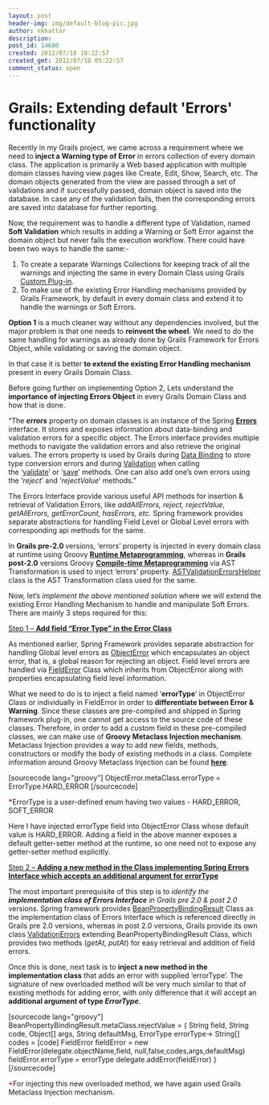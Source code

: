 ```yaml
---
layout: post
header-img: img/default-blog-pic.jpg
author: nkhattar
description: 
post_id: 14680
created: 2012/07/18 10:22:57
created_gmt: 2012/07/18 05:22:57
comment_status: open
---
```


# Grails: Extending default 'Errors' functionality

<p>Recently in my Grails project, we came across a requirement where we need to<strong> inject a Warning type of Error</strong> in errors collection of every domain class. The application is primarily a Web based application with multiple domain classes having view pages like Create, Edit, Show, Search, etc. The domain objects generated from the view are passed through a set of validations and if successfully passed, domain object is saved into the database. In case any of the validation fails, then the corresponding errors are saved into database for further reporting.</p>
<p>Now, the requirement was to handle a different type of Validation, named <b>Soft Validation</b> which results in adding a Warning or Soft Error against the domain object but never fails the execution workflow. There could have been two ways to handle the same:-
<ol>
    <li>To create a separate Warnings Collections for keeping track of all the warnings and injecting the same in every Domain Class using Grails <a href="http://www.ibm.com/developerworks/java/library/j-grails09159/index.html" target="_blank">Custom Plug-in</a>.</li>
    <li>To make use of the existing Error Handling mechanisms provided by Grails Framework, by default in every domain class and extend it to handle the warnings or Soft Errors.</li>
</ol>
<b>Option 1</b> is a much cleaner way without any dependencies involved, but the major problem is that one needs to <b>reinvent the wheel</b>. We need to do the same handling for warnings as already done by Grails Framework for Errors Object, while validating or saving the domain object.</p>
<p>In that case it is better <b>to extend the existing Error Handling mechanism</b> present in every Grails Domain Class.
<!--more--></p>
<p>Before going further on implementing Option 2, Lets understand the <strong>importance of injecting Errors Object</strong> in every Grails Domain Class and how that is done.</p>
<p>“The <b><i>errors</i></b> property on domain classes is an instance of the Spring <strong><a href="http://static.springsource.org/spring/docs/3.0.x/javadoc-api/org/springframework/validation/Errors.html" target="_blank">Errors</a> </strong>interface. It stores and exposes information about data-binding and validation errors for a specific object. The Errors interface provides multiple methods to navigate the validation errors and also retrieve the original values. The errors property is used by Grails during <a href="http://grails.org/doc/latest/guide/single.html#dataBinding" target="_blank">Data Binding</a> to store type conversion errors and during <a href="http://grails.org/doc/latest/guide/single.html#validation" target="_blank">Validation</a> when calling the ‘<a href="http://grails.org/doc/latest/ref/Domain%20Classes/validate.html">validate</a>’ or ‘<a href="http://grails.org/doc/latest/ref/Domain%20Classes/save.html">save</a>’ methods. One can also add one’s own errors using the ‘<em>reject</em>’ and ‘<em>rejectValue</em>’ methods.”</p>
<p>The Errors Interface provide various useful API methods for insertion &amp; retrieval of Validation Errors, like <i>addAllErrors, reject, rejectValue, getAllErrors, getErrorCount, hasErrors, etc. </i>Spring framework provides separate abstractions for handling Field Level or Global Level<i> </i>errors with corresponding api methods for the same.</p>
<p>In <b>Grails pre-2.0 </b>versions, ‘errors’ property is injected in every domain class at runtime using Groovy <strong><a href="http://groovy.codehaus.org/Dynamic+Groovy" target="_blank">Runtime Metaprogramming</a></strong>, whereas in <b>Grails post-2.0</b> versions Groovy <strong><a href="http://groovy.codehaus.org/Compile-time+Metaprogramming+-+AST+Transformations" target="_blank">Compile-time Metaprogramming</a></strong> via AST Transformation is used to inject ‘errors’ property. <a href="http://grails.org/doc/2.0.4/api/org/codehaus/groovy/grails/compiler/injection/ASTValidationErrorsHelper.html" target="_blank">ASTValidationErrorsHelper</a> class is the AST Transformation class used for the same.</p>
<p>Now, let’s <em>implement the above mentioned solution</em> where we will extend the existing Error Handling Mechanism to handle and manipulate Soft Errors. There are mainly 3 steps required for this:</p>
<p><span style="text-decoration: underline;">Step 1 – <b>Add field “Error Type” in the Error Class</b></span></p>
<p>As mentioned earlier, Spring Framework provides separate abstraction for handling Global level errors as <a href="http://static.springsource.org/spring/docs/3.0.x/javadoc-api/org/springframework/validation/ObjectError.html" target="_blank">ObjectError</a> which encapsulates an object error, that is, a global reason for rejecting an object. Field level errors are handled via <a href="http://static.springsource.org/spring/docs/3.0.x/javadoc-api/org/springframework/validation/FieldError.html" target="_blank">FieldError</a> Class which inherits from ObjectError along with properties encapsulating field level information.</p>
<p>What we need to do is to inject a field named ‘<b>errorType</b>’ in ObjectError Class or individually in FieldError in order to <strong>differentiate between Error &amp; Warning</strong>. Since these classes are pre-compiled and shipped in Spring framework plug-in, one cannot get access to the source code of these classes. Therefore, in order to add a custom field in these pre-compiled classes, we can make use of <strong>Groovy Metaclass Injection mechanism</strong>. Metaclass Injection provides a way to add new fields, methods, constructors or modify the body of existing methods in a class. Complete information around Groovy Metaclass Injection can be found <strong><a href="http://groovy.codehaus.org/JN3525-MetaClasses" target="_blank">here</a></strong>.</p>
<p>[sourcecode lang="groovy"]
ObjectError.metaClass.errorType = ErrorType.HARD_ERROR
[/sourcecode]</p>
<p><span style="color: #ff0000;"><b>*</b></span>ErrorType is a user-defined enum having two values - HARD_ERROR, SOFT_ERROR</p>
<p>Here I have injected errorType field into ObjectError Class whose default value is HARD_ERROR. Adding a field in the above manner exposes a default getter-setter method at the runtime, so one need not to expose any getter-setter method explicitly.</p>
<p><span style="text-decoration: underline;">Step 2 – <b>Adding a new method in the Class implementing Spring Errors Interface which accepts an additional argument for errorType</b></span></p>
<p>The most important prerequisite of this step is to<em> identify the <strong>implementation class of Errors Interface</strong> in Grails pre 2.0 &amp; post 2.0</em> versions. Spring framework provides <a href="http://static.springsource.org/spring/docs/3.0.x/javadoc-api/org/springframework/validation/BeanPropertyBindingResult.html" target="_blank">BeanPropertyBindingResult</a> Class as the implementation class of Errors Interface which is referenced directly in Grails pre 2.0 versions, whereas in post 2.0 versions, Grails provide its own class <a href="http://grails.org/doc/latest/api/grails/validation/ValidationErrors.html" target="_blank">ValidationErrors</a> extending BeanPropertyBindingResult Class, which provides two methods (<i>getAt, putAt</i>) for easy retrieval and addition of field errors.</p>
<p>Once this is done, next task is to <b>inject a new method in the implementation class</b> that adds an error with supplied ‘errorType’. The signature of new overloaded method will be very much similar to that of existing methods for adding error, with only difference that it will accept an <b>additional argument of type <em>ErrorType</em></b>.</p>
<p>[sourcecode lang="groovy"]
BeanPropertyBindingResult.metaClass.rejectValue = {
      String field, String code, Object[] args, String defaultMsg, ErrorType errorType-&gt;
      String[] codes = [code]
      FieldError fieldError = new FieldError(delegate.objectName,field,
      null,false,codes,args,defaultMsg)
      fieldError.errorType = errorType
      delegate.addError(fieldError)
}
[/sourcecode]</p>
<p><span style="color: #ff0000;">*</span>For injecting this new overloaded method, we have again used Grails Metaclass Injection mechanism.</p>